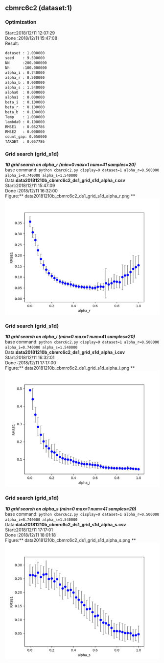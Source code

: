 ## cbmrc6c2 (dataset:1)
### Optimization 
Start:2018/12/11 12:07:29  
Done :2018/12/11 15:47:08  
Result:  
```
dataset : 1.000000
seed    : 9.500000
NN      :200.000000
Nh      :100.000000
alpha_i : 0.740000
alpha_r : 0.500000
alpha_b : 0.000000
alpha_s : 1.540000
alpha0  : 0.000000
alpha1  : 0.000000
beta_i  : 0.100000
beta_r  : 0.100000
beta_b  : 0.100000
Temp    : 1.000000
lambda0 : 0.100000
RMSE1   : 0.052786
RMSE2   : 0.000000
count_gap: 0.050000
TARGET  : 0.057786
```
### Grid search (grid_s1d) 
***1D grid search on alpha_r (min=0 max=1 num=41 samples=20)***  
base command: `python cbmrc6c2.py display=0 dataset=1 alpha_r=0.500000 alpha_i=0.740000 alpha_s=1.540000 `  
Data:**data20181210b_cbmrc6c2_ds1_grid_s1d_alpha_r.csv**  
Start:2018/12/11 15:47:09  
Done :2018/12/11 16:32:00  
Figure:** data20181210b_cbmrc6c2_ds1_grid_s1d_alpha_r.png **  
![data20181210b_cbmrc6c2_ds1_grid_s1d_alpha_r.png](data20181210b_cbmrc6c2_ds1_grid_s1d_alpha_r.png)  
### Grid search (grid_s1d) 
***1D grid search on alpha_i (min=0 max=1 num=41 samples=20)***  
base command: `python cbmrc6c2.py display=0 dataset=1 alpha_r=0.500000 alpha_i=0.740000 alpha_s=1.540000 `  
Data:**data20181210b_cbmrc6c2_ds1_grid_s1d_alpha_i.csv**  
Start:2018/12/11 16:32:01  
Done :2018/12/11 17:17:00  
Figure:** data20181210b_cbmrc6c2_ds1_grid_s1d_alpha_i.png **  
![data20181210b_cbmrc6c2_ds1_grid_s1d_alpha_i.png](data20181210b_cbmrc6c2_ds1_grid_s1d_alpha_i.png)  
### Grid search (grid_s1d) 
***1D grid search on alpha_s (min=0 max=1 num=41 samples=20)***  
base command: `python cbmrc6c2.py display=0 dataset=1 alpha_r=0.500000 alpha_i=0.740000 alpha_s=1.540000 `  
Data:**data20181210b_cbmrc6c2_ds1_grid_s1d_alpha_s.csv**  
Start:2018/12/11 17:17:01  
Done :2018/12/11 18:01:18  
Figure:** data20181210b_cbmrc6c2_ds1_grid_s1d_alpha_s.png **  
![data20181210b_cbmrc6c2_ds1_grid_s1d_alpha_s.png](data20181210b_cbmrc6c2_ds1_grid_s1d_alpha_s.png)  
